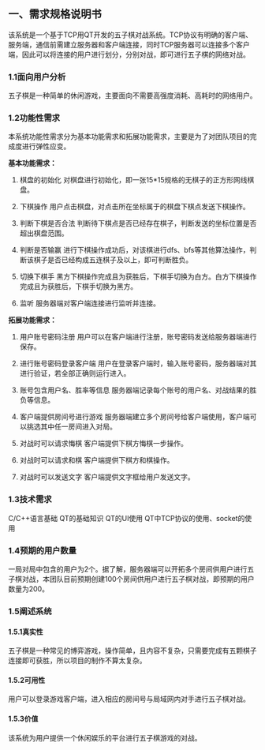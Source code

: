 ## **一、需求规格说明书**
该系统是一个基于TCP用QT开发的五子棋对战系统。TCP协议有明确的客户端、服务端，通信前需建立服务器和客户端连接，同时TCP服务器可以连接多个客户端，因此可以将连接的用户进行划分，分别对战，即可进行五子棋的网络对战。
### **1.1面向用户分析**
五子棋是一种简单的休闲游戏，主要面向不需要高强度消耗、高耗时的网络用户。

### **1.2功能性需求**
本系统功能性需求分为基本功能需求和拓展功能需求，主要是为了对团队项目的完成度进行弹性应变。

**基本功能需求：**

1. 棋盘的初始化
对棋盘进行初始化，即一张15*15规格的无棋子的正方形网线棋盘。

2. 下棋操作
用户点击棋盘，对点击所在坐标属于的棋盘下棋点发送下棋操作。

3. 判断下棋是否合法
判断待下棋点是否已经存在棋子，判断发送的坐标位置是否超出棋盘范围。

4. 判断是否输赢
进行下棋操作成功后，对该棋进行dfs、bfs等其他算法操作，判断该棋子是否已经构成五连棋子及以上，即可判断胜负。

5. 切换下棋手
黑方下棋操作完成且为获胜后，下棋手切换为白方。白方下棋操作完成且为获胜后，下棋手切换为黑方。

6. 监听
服务器端对客户端连接进行监听并连接。

**拓展功能需求：**

1. 用户账号密码注册
用户可以在客户端进行注册，账号密码发送给服务器端进行保存。

2. 进行账号密码登录客户端
用户在登录客户端时，输入账号密码，服务器端对其进行验证，若全部正确则运行进入。

3. 账号包含用户名、胜率等信息
服务器端记录每个账号的用户名、对战结果的胜负等信息。

4. 客户端提供房间号进行游戏
服务器端建立多个房间号给客户端使用，客户端可以挑选其中任一房间进入对局。

5. 对战时可以请求悔棋
客户端提供下棋方悔棋一步操作。

6. 对战时可以请求和棋
客户端提供下棋方和棋操作。

7. 对战时可以发送文字
客户端提供文字框给用户发送文字。

### **1.3技术需求**
C/C++语言基础
QT的基础知识
QT的UI使用
QT中TCP协议的使用、socket的使用

### **1.4预期的用户数量**
一局对局中包含的用户为2个。据了解，服务器端可以开拓多个房间供用户进行五子棋对战，本团队目前预期创建100个房间供用户进行五子棋对战，即预期的用户数量为200。

### **1.5阐述系统**
#### **1.5.1真实性**
五子棋是一种常见的博弈游戏，操作简单，且内容不复杂，只需要完成有五颗棋子连接即可获胜，所以项目的制作不算太复杂。
#### **1.5.2可用性**
用户可以登录游戏客户端，进入相应的房间号与局域网内对手进行五子棋对战。
#### **1.5.3价值**
该系统为用户提供一个休闲娱乐的平台进行五子棋游戏的对战。
